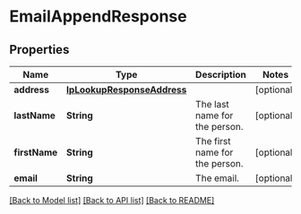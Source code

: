 # EmailAppendResponse

## Properties
Name | Type | Description | Notes
------------ | ------------- | ------------- | -------------
**address** | [**IpLookupResponseAddress**](IpLookupResponseAddress.md) |  | [optional] 
**lastName** | **String** | The last name for the person. | [optional] 
**firstName** | **String** | The first name for the person. | [optional] 
**email** | **String** | The email. | [optional] 

[[Back to Model list]](../README.md#documentation-for-models) [[Back to API list]](../README.md#documentation-for-api-endpoints) [[Back to README]](../README.md)


